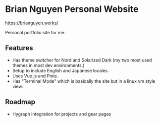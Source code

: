 # Brian Nguyen Personal Website

https://brianguyen.works/

Personal portfolio site for me.

## Features
- Has theme switcher for Nord and Solarized Dark (my two most used themes in most dev environments.)
- Setup to include English and Japanese locales.
- Uses Vue.js and Pinia.
- Has "Terminal Mode" which is basically the site but in a linux vm style view.

## Roadmap
- Hygraph integration for projects and gear pages
